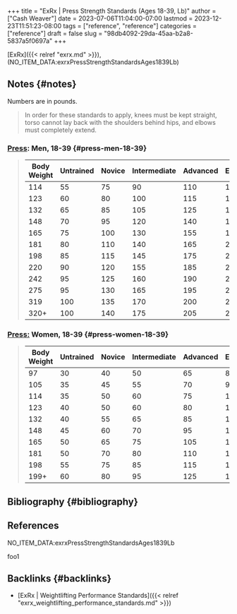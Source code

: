 +++
title = "ExRx | Press Strength Standards (Ages 18-39, Lb)"
author = ["Cash Weaver"]
date = 2023-07-06T11:04:00-07:00
lastmod = 2023-12-23T11:51:23-08:00
tags = ["reference", "reference"]
categories = ["reference"]
draft = false
slug = "98db4092-29da-45aa-b2a8-5837a5f0697a"
+++

[ExRx]({{< relref "exrx.md" >}}), (NO_ITEM_DATA:exrxPressStrengthStandardsAges1839Lb)


## Notes {#notes}

Numbers are in pounds.

> In order for these standards to apply, knees must be kept straight, torso cannot lay back with the shoulders behind hips, and elbows must completely extend.


### [Press](https://exrx.net/WeightExercises/DeltoidAnterior/BBMilitaryPress): Men, 18-39 {#press-men-18-39}

>
>
> | Body Weight | Untrained | Novice | Intermediate | Advanced | Elite | World Record |
> |-------------|-----------|--------|--------------|----------|-------|--------------|
> | 114         | 55        | 75     | 90           | 110      | 130   | 261          |
> | 123         | 60        | 80     | 100          | 115      | 140   | 268          |
> | 132         | 65        | 85     | 105          | 125      | 150   | 277          |
> | 148         | 70        | 95     | 120          | 140      | 170   | 294          |
> | 165         | 75        | 100    | 130          | 155      | 190   | 316          |
> | 181         | 80        | 110    | 140          | 165      | 220   | 354          |
> | 198         | 85        | 115    | 145          | 175      | 235   | 393          |
> | 220         | 90        | 120    | 155          | 185      | 255   | 411          |
> | 242         | 95        | 125    | 160          | 190      | 265   | 446          |
> | 275         | 95        | 130    | 165          | 195      | 275   | 446          |
> | 319         | 100       | 135    | 170          | 200      | 280   | 464          |
> | 320+        | 100       | 140    | 175          | 205      | 285   | 528          |


### [Press:](https://exrx.net/WeightExercises/DeltoidAnterior/BBMilitaryPress) Women, 18-39 {#press-women-18-39}

> | Body Weight | Untrained | Novice | Intermediate | Advanced | Elite | World Record |
> |-------------|-----------|--------|--------------|----------|-------|--------------|
> | 97          | 30        | 40     | 50           | 65       | 85    | 134          |
> | 105         | 35        | 45     | 55           | 70       | 90    | 147          |
> | 114         | 35        | 50     | 60           | 75       | 100   | 169          |
> | 123         | 40        | 50     | 60           | 80       | 105   | 193          |
> | 132         | 40        | 55     | 65           | 85       | 110   | 198          |
> | 148         | 45        | 60     | 70           | 95       | 120   | 200          |
> | 165         | 50        | 65     | 75           | 105      | 135   | 206          |
> | 181         | 50        | 70     | 80           | 110      | 140   | 211          |
> | 198         | 55        | 75     | 85           | 115      | 150   | 213          |
> | 199+        | 60        | 80     | 95           | 125      | 160   | 231          |


## Bibliography {#bibliography}

## References

<style>.csl-entry{text-indent: -1.5em; margin-left: 1.5em;}</style><div class="csl-bib-body">
  <div class="csl-entry">NO_ITEM_DATA:exrxPressStrengthStandardsAges1839Lb</div>
</div>

foo1


## Backlinks {#backlinks}

-   [ExRx | Weightlifting Performance Standards]({{< relref "exrx_weightlifting_performance_standards.md" >}})
